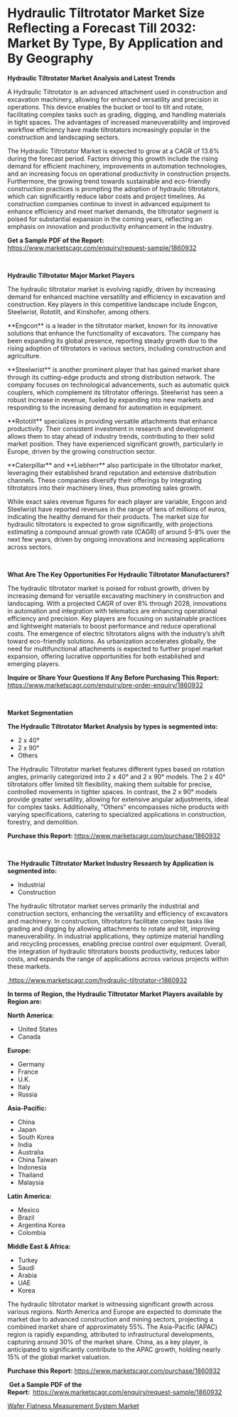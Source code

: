 <p><h1>Hydraulic Tiltrotator Market Size Reflecting a Forecast Till 2032: Market By Type, By Application and By Geography</h1></p><p><strong>Hydraulic Tiltrotator Market Analysis and Latest Trends</strong></p>
<p><p>A Hydraulic Tiltrotator is an advanced attachment used in construction and excavation machinery, allowing for enhanced versatility and precision in operations. This device enables the bucket or tool to tilt and rotate, facilitating complex tasks such as grading, digging, and handling materials in tight spaces. The advantages of increased maneuverability and improved workflow efficiency have made tiltrotators increasingly popular in the construction and landscaping sectors.</p><p>The Hydraulic Tiltrotator Market is expected to grow at a CAGR of 13.6% during the forecast period. Factors driving this growth include the rising demand for efficient machinery, improvements in automation technologies, and an increasing focus on operational productivity in construction projects. Furthermore, the growing trend towards sustainable and eco-friendly construction practices is prompting the adoption of hydraulic tiltrotators, which can significantly reduce labor costs and project timelines. As construction companies continue to invest in advanced equipment to enhance efficiency and meet market demands, the tiltrotator segment is poised for substantial expansion in the coming years, reflecting an emphasis on innovation and productivity enhancement in the industry.</p></p>
<p><strong>Get a Sample PDF of the Report:&nbsp;</strong> <a href="https://www.marketscagr.com/enquiry/request-sample/1860932?utm_campaign=2653&utm_medium=2&utm_source=Github&utm_content=ia&utm_term=12042025&utm_id=hydraulic-tiltrotator">https://www.marketscagr.com/enquiry/request-sample/1860932</a></p>
<p>&nbsp;</p>
<p><strong>Hydraulic Tiltrotator Major Market Players</strong></p>
<p><p>The hydraulic tiltrotator market is evolving rapidly, driven by increasing demand for enhanced machine versatility and efficiency in excavation and construction. Key players in this competitive landscape include Engcon, Steelwrist, Rototilt, and Kinshofer, among others.</p><p>**Engcon** is a leader in the tiltrotator market, known for its innovative solutions that enhance the functionality of excavators. The company has been expanding its global presence, reporting steady growth due to the rising adoption of tiltrotators in various sectors, including construction and agriculture.</p><p>**Steelwrist** is another prominent player that has gained market share through its cutting-edge products and strong distribution network. The company focuses on technological advancements, such as automatic quick couplers, which complement its tiltrotator offerings. Steelwrist has seen a robust increase in revenue, fueled by expanding into new markets and responding to the increasing demand for automation in equipment.</p><p>**Rototilt** specializes in providing versatile attachments that enhance productivity. Their consistent investment in research and development allows them to stay ahead of industry trends, contributing to their solid market position. They have experienced significant growth, particularly in Europe, driven by the growing construction sector.</p><p>**Caterpillar** and **Liebherr** also participate in the tiltrotator market, leveraging their established brand reputation and extensive distribution channels. These companies diversify their offerings by integrating tiltrotators into their machinery lines, thus promoting sales growth.</p><p>While exact sales revenue figures for each player are variable, Engcon and Steelwrist have reported revenues in the range of tens of millions of euros, indicating the healthy demand for their products. The market size for hydraulic tiltrotators is expected to grow significantly, with projections estimating a compound annual growth rate (CAGR) of around 5-8% over the next few years, driven by ongoing innovations and increasing applications across sectors.</p></p>
<p>&nbsp;</p>
<p><strong>What Are The Key Opportunities For Hydraulic Tiltrotator Manufacturers?</strong></p>
<p><p>The hydraulic tiltrotator market is poised for robust growth, driven by increasing demand for versatile excavating machinery in construction and landscaping. With a projected CAGR of over 8% through 2028, innovations in automation and integration with telematics are enhancing operational efficiency and precision. Key players are focusing on sustainable practices and lightweight materials to boost performance and reduce operational costs. The emergence of electric tiltrotators aligns with the industry’s shift toward eco-friendly solutions. As urbanization accelerates globally, the need for multifunctional attachments is expected to further propel market expansion, offering lucrative opportunities for both established and emerging players.</p></p>
<p><strong>Inquire or Share Your Questions If Any Before Purchasing This Report:</strong> <a href="https://www.marketscagr.com/enquiry/pre-order-enquiry/1860932?utm_campaign=2653&utm_medium=2&utm_source=Github&utm_content=ia&utm_term=12042025&utm_id=hydraulic-tiltrotator">https://www.marketscagr.com/enquiry/pre-order-enquiry/1860932</a></p>
<p>&nbsp;</p>
<p><strong>Market Segmentation</strong></p>
<p><strong>The Hydraulic Tiltrotator Market Analysis by types is segmented into:</strong></p>
<p><ul><li>2 x 40°</li><li>2 x 90°</li><li>Others</li></ul></p>
<p><p>The Hydraulic Tiltrotator market features different types based on rotation angles, primarily categorized into 2 x 40° and 2 x 90° models. The 2 x 40° tiltrotators offer limited tilt flexibility, making them suitable for precise, controlled movements in tighter spaces. In contrast, the 2 x 90° models provide greater versatility, allowing for extensive angular adjustments, ideal for complex tasks. Additionally, "Others" encompasses niche products with varying specifications, catering to specialized applications in construction, forestry, and demolition.</p></p>
<p><strong>Purchase this Report:&nbsp;</strong><a href="https://www.marketscagr.com/purchase/1860932?utm_campaign=2653&utm_medium=2&utm_source=Github&utm_content=ia&utm_term=12042025&utm_id=hydraulic-tiltrotator">https://www.marketscagr.com/purchase/1860932</a></p>
<p>&nbsp;</p>
<p><strong>The Hydraulic Tiltrotator Market Industry Research by Application is segmented into:</strong></p>
<p><ul><li>Industrial</li><li>Construction</li></ul></p>
<p><p>The hydraulic tiltrotator market serves primarily the industrial and construction sectors, enhancing the versatility and efficiency of excavators and machinery. In construction, tiltrotators facilitate complex tasks like grading and digging by allowing attachments to rotate and tilt, improving maneuverability. In industrial applications, they optimize material handling and recycling processes, enabling precise control over equipment. Overall, the integration of hydraulic tiltrotators boosts productivity, reduces labor costs, and expands the range of applications across various projects within these markets.</p></p>
<p><a href="https://www.marketscagr.com/hydraulic-tiltrotator-r1860932?utm_campaign=2653&utm_medium=2&utm_source=Github&utm_content=ia&utm_term=12042025&utm_id=hydraulic-tiltrotator">&nbsp;https://www.marketscagr.com/hydraulic-tiltrotator-r1860932</a></p>
<p><strong>In terms of Region, the Hydraulic Tiltrotator Market Players available by Region are:</strong></p>
<p>
    <p> <strong> North America: </strong>
        <ul>
            <li>United States</li>
            <li>Canada</li>
        </ul>
        </p> 
    <p> <strong> Europe: </strong>
        <ul>
            <li>Germany</li>
            <li>France</li>
            <li>U.K.</li>
            <li>Italy</li>
            <li>Russia</li>
        </ul>
        </p> 
    <p> <strong> Asia-Pacific: </strong>
        <ul>
            <li>China</li>
            <li>Japan</li>
            <li>South Korea</li>
            <li>India</li>
            <li>Australia</li>
            <li>China Taiwan</li>
            <li>Indonesia</li>
            <li>Thailand</li>
            <li>Malaysia</li>
        </ul>
        </p> 
    <p> <strong> Latin America: </strong>
        <ul>
            <li>Mexico</li>
            <li>Brazil</li>
            <li>Argentina Korea</li>
            <li>Colombia</li>
        </ul>
        </p> 
    <p> <strong> Middle East & Africa: </strong>
        <ul>
            <li>Turkey</li>
            <li>Saudi</li>
            <li>Arabia</li>
            <li>UAE</li>
            <li>Korea</li>
        </ul>
    </p>
    </p>
<p><p>The hydraulic tiltrotator market is witnessing significant growth across various regions. North America and Europe are expected to dominate the market due to advanced construction and mining sectors, projecting a combined market share of approximately 55%. The Asia-Pacific (APAC) region is rapidly expanding, attributed to infrastructural developments, capturing around 30% of the market share. China, as a key player, is anticipated to significantly contribute to the APAC growth, holding nearly 15% of the global market valuation.</p></p>
<p><strong>Purchase this Report: </strong><a href="https://www.marketscagr.com/purchase/1860932?utm_campaign=2653&utm_medium=2&utm_source=Github&utm_content=ia&utm_term=12042025&utm_id=hydraulic-tiltrotator">https://www.marketscagr.com/purchase/1860932</a></p>
<p>&nbsp;<strong>Get a Sample PDF of the Report:&nbsp;&nbsp;</strong><a href="https://www.marketscagr.com/enquiry/request-sample/1860932?utm_campaign=2653&utm_medium=2&utm_source=Github&utm_content=ia&utm_term=12042025&utm_id=hydraulic-tiltrotator">https://www.marketscagr.com/enquiry/request-sample/1860932</a></p>
<p><strong></strong></p>
<p><p><a href="https://github.com/toldenargelia86/Market-Research-Report-List-1/blob/main/wafer-flatness-measurement-system-market.md?utm_campaign=2653&utm_medium=2&utm_source=Github&utm_content=ia&utm_term=12042025&utm_id=hydraulic-tiltrotator">Wafer Flatness Measurement System Market</a></p></p>
